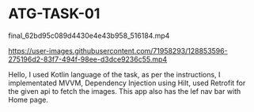 # ATG-TASK-01


final_62bd95c089d4430e4e43b958_516184.mp4

https://user-images.githubusercontent.com/71958293/128853596-275196d2-83f7-494f-98ee-d3dce9236c55.mp4

Hello, 
  I used Kotlin language of the task, as per the instructions, I implementated MVVM, Dependency Injection using Hilt, used Retrofit for the given api to fetch the images. This app also has the lef nav bar with Home page.
  

